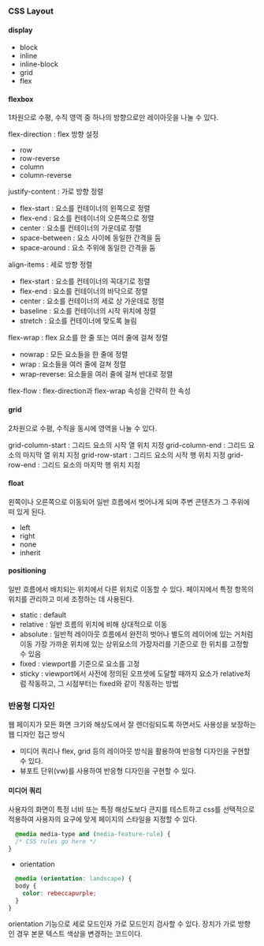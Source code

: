### CSS Layout

#### display
- block
- inline
- inline-block
- grid
- flex

#### flexbox
1차원으로 수평, 수직 영역 중 하나의 방향으로만 레이아웃을 나눌 수 있다.

flex-direction : flex 방향 설정
- row
- row-reverse
- column
- column-reverse

justify-content : 가로 방향 정렬
- flex-start : 요소를 컨테이너의 왼쪽으로 정렬
- flex-end : 요소를 컨테이너의 오른쪽으로 정렬
- center : 요소를 컨테이너의 가운데로 정렬
- space-between : 요소 사이에 동일한 간격을 둠
- space-around : 요소 주위에 동일한 간격을 둠

align-items : 세로 방향 정렬
- flex-start : 요소를 컨테이너의 꼭대기로 정렬
- flex-end : 요소를 컨테이너의 바닥으로 정렬
- center : 요소를 컨테이너의 세로 상 가운데로 정렬
- baseline : 요소를 컨테이너의 시작 위치에 정렬
- stretch : 요소를 컨테이너에 맞도록 늘림

flex-wrap : flex 요소를 한 줄 또는 여러 줄에 걸쳐 정렬
- nowrap : 모든 요소들을 한 줄에 정렬
- wrap : 요소들을 여러 줄에 걸쳐 정렬
- wrap-reverse: 요소들을 여러 줄에 걸쳐 반대로 정렬

flex-flow : flex-direction과 flex-wrap 속성을 간략히 한 속성

#### grid
2차원으로 수평, 수직을 동시에 영역을 나눌 수 있다.

grid-column-start : 그리드 요소의 시작 열 위치 지정
grid-column-end : 그리드 요소의 마지막 열 위치 지정
grid-row-start : 그리드 요소의 시작 행 위치 지정
grid-row-end : 그리드 요소의 마지막 행 위치 지정


#### float
왼쪽이나 오른쪽으로 이동되어 일반 흐름에서 벗어나게 되며 주변 콘텐츠가 그 주위에 떠 있게 된다.
- left
- right
- none
- inherit

#### positioning
일반 흐름에서 배치되는 위치에서 다른 위치로 이동할 수 있다.
페이지에서 특정 항목의 위치를 관리하고 미세 조정하는 데 사용된다.
- static : default
- relative : 일반 흐름의 위치에 비해 상대적으로 이동
- absolute : 일반적 레이아웃 흐름에서 완전히 벗어나 별도의 레이어에 있는 거처럼 이동
             가장 가까운 위치에 있는 상위요소의 가장자리를 기준으로 한 위치를 고정할 수 있음
- fixed : viewport를 기준으로 요소를 고정
- sticky : viewport에서 사전에 정의된 오프셋에 도달할 때까지 요소가 relative처럼 작동하고, 그 시점부터는 fixed와 같이 작동하는 방법

### 반응형 디자인
웹 페이지가 모든 화면 크기와 해상도에서 잘 렌더링되도록 하면서도 사용성을 보장하는 웹 디자인 접근 방식
- 미디어 쿼리나 flex, grid 등의 레이아웃 방식을 활용하여 반응형 디자인을 구현할 수 있다. 
- 뷰포트 단위(vw)를 사용하여 반응형 디자인을 구현할 수 있다.

#### 미디어 쿼리
사용자의 화면이 특정 너비 또는 특정 해상도보다 큰지를 테스트하고 css를 선택적으로 적용하여
사용자의 요구에 맞게 페이지의 스타일을 지정할 수 있다.

```css
  @media media-type and (media-feature-rule) {
  /* CSS rules go here */
}
```
- orientation
```css
  @media (orientation: landscape) {
  body {
    color: rebeccapurple;
  }
}
```
orientation 기능으로 세로 모드인자 가로 모드인지 검사할 수 있다.
장치가 가로 방향인 경우 본문 텍스트 색상을 변경하는 코드이다.
